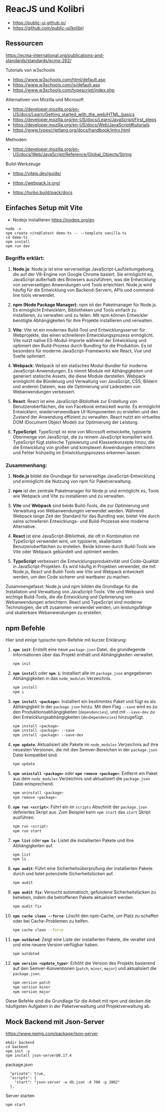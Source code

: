 # ReacJS und Kolibri

- https://public-ui.github.io/
- https://github.com/public-ui/kolibri

## Ressourcen 

https://ecma-international.org/publications-and-standards/standards/ecma-262/

Tutorials von w3schools
- https://www.w3schools.com/html/default.asp
- https://www.w3schools.com/js/default.asp
- https://www.w3schools.com/typescript/index.php


Alternativen von Mozilla und Microsoft
- https://developer.mozilla.org/en-US/docs/Learn/Getting_started_with_the_web/HTML_basics
- https://developer.mozilla.org/en-US/docs/Learn/JavaScript/First_steps
- https://developer.mozilla.org/en-US/docs/Web/JavaScript#tutorials
- https://www.typescriptlang.org/docs/handbook/intro.html

Methoden:
- https://developer.mozilla.org/en-US/docs/Web/JavaScript/Reference/Global_Objects/String


Build-Werkzeuge

- https://vitejs.dev/guide/
- https://webpack.js.org/

- https://turbo.build/pack/docs

## Einfaches Setup mit Vite 

- Nodejs installieren https://nodejs.org/en

```
node -v
npm create vite@latest demo-ts -- --template vanilla-ts
cd demo-ts
npm install
npm run dev
```

### Begriffe erklärt:

1. **Node.js**:
   Node.js ist eine serverseitige JavaScript-Laufzeitumgebung, die auf der V8-Engine von Google Chrome basiert. Sie ermöglicht es, JavaScript außerhalb des Browsers auszuführen, was die Entwicklung von serverseitigen Anwendungen und Tools erleichtert. Node.js wird häufig für die Entwicklung von Backend-Servern, APIs und command-line tools verwendet.

2. **npm (Node Package Manager)**:
   npm ist der Paketmanager für Node.js. Es ermöglicht Entwicklern, Bibliotheken und Tools einfach zu installieren, zu verwalten und zu teilen. Mit npm können Entwickler benötigte Abhängigkeiten für ihre Projekte installieren und verwalten.

3. **Vite**:
   Vite ist ein modernes Build-Tool und Entwicklungsserver für Webprojekte, das einen schnelleren Entwicklungsprozess ermöglicht. Vite nutzt native ES-Modul-Importe während der Entwicklung und optimiert den Build-Prozess durch Bundling für die Produktion. Es ist besonders für moderne JavaScript-Frameworks wie React, Vue und Svelte optimiert.

4. **Webpack**:
   Webpack ist ein statisches Modul-Bundler für moderne JavaScript-Anwendungen. Es nimmt Module mit Abhängigkeiten und generiert statische Assets, die diese Module darstellen. Webpack ermöglicht die Bündelung und Verwaltung von JavaScript, CSS, Bildern und anderen Dateien, was die Optimierung und Ladezeiten von Webanwendungen verbessert.

5. **React**:
   React ist eine JavaScript-Bibliothek zur Erstellung von Benutzeroberflächen, die von Facebook entwickelt wurde. Es ermöglicht Entwicklern, wiederverwendbare UI-Komponenten zu erstellen und den Zustand der Anwendung effizient zu verwalten. React nutzt ein virtuelles DOM (Document Object Model) zur Optimierung der Leistung.

6. **TypeScript**:
   TypeScript ist eine von Microsoft entwickelte, typisierte Obermenge von JavaScript, die zu reinem JavaScript kompiliert wird. TypeScript fügt statische Typisierung und Klassenkonzepte hinzu, die die Entwicklung von großen und komplexen Anwendungen erleichtern und Fehler frühzeitig im Entwicklungsprozess erkennen lassen.

### Zusammenhang:

1. **Node.js** bildet die Grundlage für serverseitige JavaScript-Entwicklung und ermöglicht die Nutzung von npm für Paketverwaltung.

2. **npm** ist der zentrale Paketmanager für Node.js und ermöglicht es, Tools wie Webpack und Vite zu installieren und zu verwalten.

3. **Vite** und **Webpack** sind beide Build-Tools, die zur Optimierung und Verwaltung von Webanwendungen verwendet werden. Während Webpack lange Zeit der Standard für das Bundling war, bietet Vite durch seine schnelleren Entwicklungs- und Build-Prozesse eine moderne Alternative.

4. **React** ist eine JavaScript-Bibliothek, die oft in Kombination mit TypeScript verwendet wird, um typisierte, skalierbare Benutzeroberflächen zu erstellen. Beide können durch Build-Tools wie Vite oder Webpack gebündelt und optimiert werden.

5. **TypeScript** verbessert die Entwicklungsproduktivität und Code-Qualität in JavaScript-Projekten. Es wird häufig in Projekten verwendet, die mit Node.js, React und Build-Tools wie Vite und Webpack entwickelt werden, um den Code sicherer und wartbarer zu machen.

Zusammengefasst: Node.js und npm bilden die Grundlage für die Installation und Verwaltung von JavaScript-Tools. Vite und Webpack sind wichtige Build-Tools, die die Entwicklung und Optimierung von Webanwendungen erleichtern. React und TypeScript sind moderne Technologien, die oft zusammen verwendet werden, um leistungsfähige und skalierbare Webanwendungen zu erstellen.

## npm Befehle

Hier sind einige typische npm-Befehle mit kurzer Erklärung:

1. **`npm init`**:
   Erstellt eine neue `package.json` Datei, die grundlegende Informationen über das Projekt enthält und Abhängigkeiten verwaltet.
   
   ```sh
   npm init
   ```

2. **`npm install`** oder **`npm i`**:
   Installiert alle im `package.json` angegebenen Abhängigkeiten in das `node_modules` Verzeichnis.

   ```sh
   npm install
   npm i
   ```

3. **`npm install <package>`**:
   Installiert ein bestimmtes Paket und fügt es als Abhängigkeit in der `package.json` hinzu. Mit dem Flag `--save` wird es zu den Produktionsabhängigkeiten (`dependencies`), und mit `--save-dev` zu den Entwicklungsabhängigkeiten (`devDependencies`) hinzugefügt.

   ```sh
   npm install <package>
   npm install <package> --save
   npm install <package> --save-dev
   ```

4. **`npm update`**:
   Aktualisiert alle Pakete im `node_modules` Verzeichnis auf ihre neuesten Versionen, die mit den Semver-Bereichen in der `package.json` Datei kompatibel sind.

   ```sh
   npm update
   ```

5. **`npm uninstall <package>`** oder **`npm remove <package>`**:
   Entfernt ein Paket aus dem `node_modules` Verzeichnis und aktualisiert die `package.json` Datei entsprechend.

   ```sh
   npm uninstall <package>
   npm remove <package>
   ```

6. **`npm run <script>`**:
   Führt ein im `scripts` Abschnitt der `package.json` definiertes Skript aus. Zum Beispiel kann `npm start` das `start` Skript ausführen.

   ```sh
   npm run <script>
   npm run start
   ```

7. **`npm list`** oder **`npm ls`**:
   Listet die installierten Pakete und ihre Abhängigkeiten auf.

   ```sh
   npm list
   npm ls
   ```

8. **`npm audit`**:
   Führt eine Sicherheitsüberprüfung der installierten Pakete durch und listet potenzielle Sicherheitslücken auf.

   ```sh
   npm audit
   ```

9. **`npm audit fix`**:
   Versucht automatisch, gefundene Sicherheitslücken zu beheben, indem die betroffenen Pakete aktualisiert werden.

   ```sh
   npm audit fix
   ```

10. **`npm cache clean --force`**:
    Löscht den npm-Cache, um Platz zu schaffen oder bei Cache-Problemen zu helfen.

    ```sh
    npm cache clean --force
    ```

11. **`npm outdated`**:
    Zeigt eine Liste der installierten Pakete, die veraltet sind und eine neuere Version verfügbar haben.

    ```sh
    npm outdated
    ```

12. **`npm version <update_type>`**:
    Erhöht die Version des Projekts basierend auf den Semver-Konventionen (`patch`, `minor`, `major`) und aktualisiert die `package.json`.

    ```sh
    npm version patch
    npm version minor
    npm version major
    ```

Diese Befehle sind die Grundlage für die Arbeit mit npm und decken die häufigsten Aufgaben in der Paketverwaltung und Projektverwaltung ab.

## Mock Backend mit Json-Server

https://www.npmjs.com/package/json-server

```
mkdir backend
cd backend
npm init -y
npm install json-server@0.17.4
```

package.json 

```
  "private": true,
  "scripts": {
    "start": "json-server -w db.json -d 700 -p 3002"
  },
```

Server starten

```
npm start
```